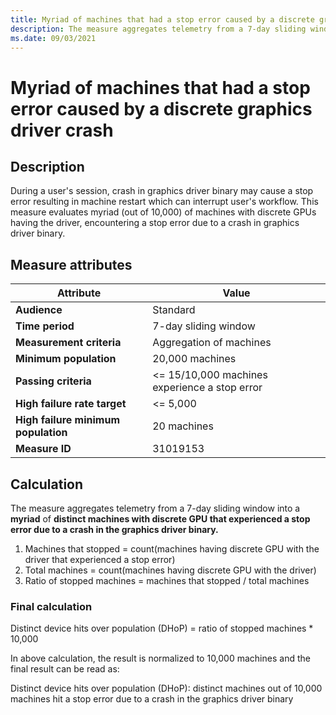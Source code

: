 ```yaml
---
title: Myriad of machines that had a stop error caused by a discrete graphics driver crash
description: The measure aggregates telemetry from a 7-day sliding window into a myriad of distinct machines with discrete GPU that experienced a stop error caused by a crash in the graphics driver binary
ms.date: 09/03/2021
---
```


# Myriad of machines that had a stop error caused by a discrete graphics driver crash

## Description

During a user's session, crash in graphics driver binary may cause a stop error resulting in machine restart which can interrupt user's workflow. This measure evaluates myriad (out of 10,000) of machines with discrete GPUs having the driver, encountering a stop error due to a crash in graphics driver binary.

## Measure attributes

| Attribute | Value |
|--|--|
| **Audience** | Standard |
| **Time period** | 7-day sliding window |
| **Measurement criteria** | Aggregation of machines |
| **Minimum population** | 20,000 machines |
| **Passing criteria** | <= 15/10,000 machines experience a stop error |
| **High failure rate target** | <= 5,000 |
| **High failure minimum population** | 20 machines |
| **Measure ID** | 31019153 |

## Calculation

The measure aggregates telemetry from a 7-day sliding window into a **myriad** of **distinct machines with discrete GPU that experienced a stop error due to a crash in the graphics driver binary.**

1. Machines that stopped = count(machines having discrete GPU with the driver that experienced a stop error)
1. Total machines = count(machines having discrete GPU with the driver)
1. Ratio of stopped machines = machines that stopped / total machines

### Final calculation

Distinct device hits over population (DHoP) = ratio of stopped machines * 10,000

In above calculation, the result is normalized to 10,000 machines and the final result can be read as:

Distinct device hits over population (DHoP): distinct machines out of 10,000 machines hit a stop error due to a crash in the graphics driver binary

